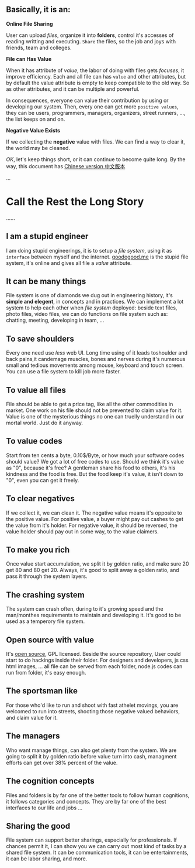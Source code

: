 
## Basically, it is an:



**Online File Sharing**
<i class="mdi mdi-folder-multiple-outline"></i>

User can upload *files*, organize it into **folders**, control it's accesses
of reading writting and executing.  `Share` the files, so the job and joys with
friends, team and colleges.


**File can Has Value**
<i class="mdi mdi-square-inc-cash"></i>

When it has attribute of *value*, the labor of doing with files gets
*focuses*, it improve efficiency.  Each and all file can has `value` and other
attributes, but by default the value attribute is empty to keep compatible to
the old way.  So as other attributes, and it can be multiple and powerful.

In consequences, everyone can value their contribution by using or developing
our system.  Then, every one can get more `positive values`, they can be users,
programmers, managers, organizers, street runners, ..., the list keeps on and on.


**Negative Value Exists**
<i class="mdi mdi-flask-outline"></i>

If we collecting the
<i class="mdi mdi-minus"></i>
**negative** value with files.  We can find a way to
clear it, the world may be cleaned.

<i class="mdi mdi-sleep"></i>
<i class="mdi mdi-sleep"></i>
*OK*, let's keep things short, or it can continue to become quite long.
By the way, this document has [Chinese version 中文版本](./be.simple.zh.md)

...


# Call the Rest the Long Story

......

## I am a stupid engineer

I am doing stupid engineerings, it is to setup a *file system*, using it as
`interface` between myself and the internet.  [goodogood.me][goodogood] is the
stupid file system, it's online and gives all file a *value* attribute.

[goodogood]: http://goodogood.me


## It can be many things

File system is one of
<i class="mdi mdi-diamond"></i>
diamonds we dug out in engineering history, it's **simple and
elegent**, in concepts and in practices.  We can implement a lot system to help
each other when *file system* deployed: beside text files, photo files, video
files, we can do functions on file system such as: chatting, meeting,
developing in team, ...

## To save shoulders

Every one need use *less* web UI. Long time using of it leads toshoulder and
back pains,it candemage muscles, bones and nerves during it's numerous small
and tedious movements among mouse, keyboard and touch screen. You can use a
file system to kill job more faster.

## To value all files

File should be able to get a price tag, like all the other commodities in
market. One work on his file should not be prevented to claim value for it.
Value is one of the mysterious things no one can truelly understand in our
mortal world. Just do it anyway.

## To value codes

Start from ten cents a byte, 0.10$/Byte, or how much your software codes
should value? We got a lot of free codes to use. Should we think it's value as
"0", because it's free? A gentleman share his food to others, it's his
kindness and the food is free. But the food keep it's value, it isn't down to
"0", even you can get it freely.

## To clear negatives

If we collect it, we can clean it. The negative value means it's opposite to
the positive value. For positive value, a buyer might pay out cashes to get
the value from it's holder. For negative value, it should be reversed, the
value holder should pay out in some way, to the value claimers.

## To make you rich

Once value start accumulation, we split it by golden ratio, and make sure 20
get 80 and 80 get 20. Always, it's good to split away a golden ratio, and pass
it through the system layers.

## The crashing system

The system can crash often, during to it's growing speed and the man/monthes
requirements to maintain and developing it. It's good to be used as a
temperory file system.

## Open source with value

It's [open source](https://github.com/goodagood/gg.git), GPL licensed. Beside
the source repository, User could start to do hackings inside their folder.
For designers and developers, js css html images, ... all file can be served
from each folder, node.js codes can run from folder, it's easy enough.

## The sportsman like

For those who'd like to run and shoot with fast athelet movings, you are
welcomed to run into streets, shooting those negative valued behaviors, and
claim value for it.

## The managers

Who want manage things, can also get plenty from the system. We are going to
split it by golden ratio before value turn into cash, managment efforts can
get over 38% percent of the value.

## The cognition concepts

Files and folders is by far one of the better tools to follow human
cognitions, it follows categories and concepts. They are by far one of the
best interfaces to our life and jobs ...

## Sharing the good

File system can support better sharings, especially for professionals. If
chances permit it, I can show you we can carry out most kind of tasks by a
shared file system. It can be communication tools, it can be entertainments,
it can be labor sharing, and more.


<!--
    vim: ft=markdown tw=78:
-->
